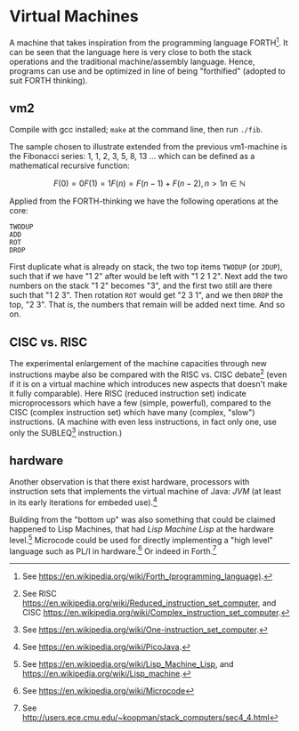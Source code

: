 # Virtual Machines

A machine that takes inspiration from the programming language FORTH[^1].
It can be seen that the language here is very close to both the stack
operations and the traditional machine/assembly language. Hence, programs
can use and be optimized in line of being "forthified" (adopted to suit
FORTH thinking).

[^1]: See https://en.wikipedia.org/wiki/Forth_(programming_language).

## vm2

Compile with gcc installed; `make` at the command line, then run `./fib`.

The sample chosen to illustrate extended from the previous vm1-machine is
the Fibonacci series: 1, 1, 2, 3, 5, 8, 13 ... which can be defined as a
mathematical recursive function:

```math
F(0) = 0
F(1) = 1
F(n) = F(n − 1) + F(n − 2), n > 1
n ∈ ℕ
```

Applied from the FORTH-thinking we have the following operations at the core:

```forth
TWODUP
ADD
ROT
DROP
```

First duplicate what is already on stack, the two top items `TWODUP` (or `2DUP`),
such that if we have "1 2" after would be left with "1 2 1 2".
Next add the two numbers on the stack "1 2" becomes "3", and the first two still
are there such that "1 2 3". Then rotation `ROT` would get "2 3 1", and we then
`DROP` the top, "2 3". That is, the numbers that remain will be added next time.
And so on.

## CISC vs. RISC

The experimental enlargement of the machine capacities through new instructions
maybe also be compared with the RISC vs. CISC debate[^2] (even if it is on a
virtual machine which introduces new aspects that doesn't make it fully comparable).
Here RISC (reduced instruction set) indicate microprocessors which have a few (simple,
powerful), compared to the CISC (complex instruction set) which have many (complex,
"slow") instructions. (A machine with even less instructions, in fact only one, use
only the SUBLEQ[^3] instruction.)

[^2]: See RISC https://en.wikipedia.org/wiki/Reduced_instruction_set_computer,
and CISC https://en.wikipedia.org/wiki/Complex_instruction_set_computer.

[^3]: See https://en.wikipedia.org/wiki/One-instruction_set_computer.

## hardware

Another observation is that there exist hardware, processors with instruction sets
that implements the virtual machine of Java: *JVM* (at least in its early iterations
for embeded use).[^4]

[^4]: See https://en.wikipedia.org/wiki/PicoJava.


Building from the "bottom up" was also something that could be claimed happened to
Lisp Machines, that had *Lisp Machine Lisp* at the hardware level.[^5]
Microcode could be used for directly implementing a "high level" language such
as PL/I in hardware.[^6] Or indeed in Forth.[^7]

[^5]: See https://en.wikipedia.org/wiki/Lisp_Machine_Lisp,
and https://en.wikipedia.org/wiki/Lisp_machine.

[^6]: See https://en.wikipedia.org/wiki/Microcode

[^7]: See http://users.ece.cmu.edu/~koopman/stack_computers/sec4_4.html
